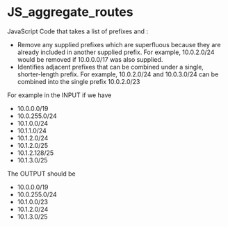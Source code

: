 # JS_aggregate_routes
JavaScript Code that takes a list of prefixes and :
*  Remove any supplied prefixes which are superfluous because they are already included in another supplied prefix. For example, 10.0.2.0/24 would be removed if 10.0.0.0/17 was also supplied.
*  Identifies adjacent prefixes that can be combined under a single, shorter-length prefix. For example, 10.0.2.0/24 and 10.0.3.0/24 can be combined into the single prefix 10.0.2.0/23



For example in the INPUT if we have
* 10.0.0.0/19
* 10.0.255.0/24
* 10.1.0.0/24
* 10.1.1.0/24
* 10.1.2.0/24
* 10.1.2.0/25
* 10.1.2.128/25
* 10.1.3.0/25

The OUTPUT should be
* 10.0.0.0/19
* 10.0.255.0/24
* 10.1.0.0/23
* 10.1.2.0/24
* 10.1.3.0/25
